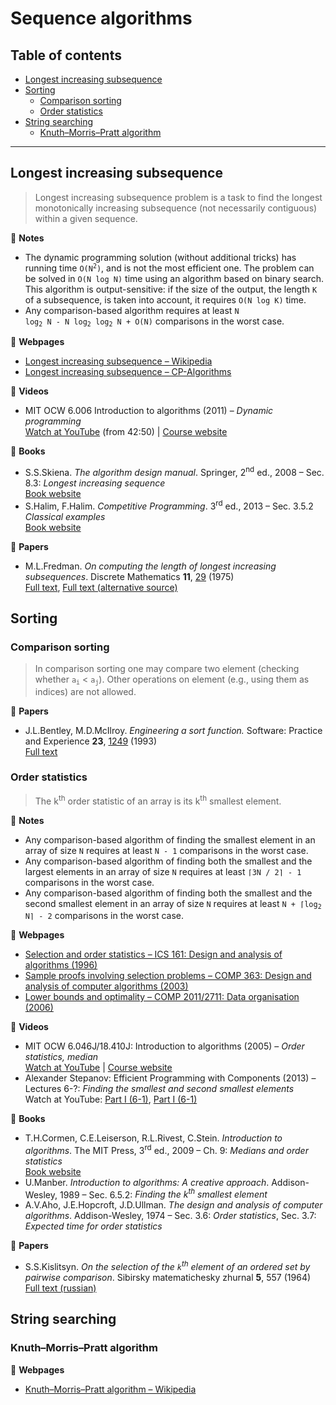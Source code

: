 # Sequence algorithms

## Table of contents

* [Longest increasing subsequence](#longest-increasing-subsequence)
* [Sorting](#sorting)
	* [Comparison sorting](#comparison-sorting)
	* [Order statistics](#order-statistics)
* [String searching](#string-searching)
	* [Knuth&ndash;Morris&ndash;Pratt algorithm](#knuth-morris-pratt-algorithm)

---

## Longest increasing subsequence

> Longest increasing subsequence problem is a task to find the longest monotonically increasing subsequence (not necessarily contiguous) within a given sequence.

:memo: **Notes**

* The dynamic programming solution (without additional tricks) has running time <code>O(N<sup>2</sup>)</code>, and is not the most efficient one. The problem can be solved in `O(N log N)` time using an algorithm based on binary search. This algorithm is output-sensitive: if the size of the output, the length `K` of a subsequence, is taken into account, it requires `O(N log K)` time.
* Any comparison-based algorithm requires at least <code>N log<sub>2</sub> N - N log<sub>2</sub> log<sub>2</sub> N + O(N)</code> comparisons in the worst case.

:link: **Webpages**

* [Longest increasing subsequence &ndash; Wikipedia](https://en.wikipedia.org/wiki/Longest_increasing_subsequence)
* [Longest increasing subsequence &ndash; CP-Algorithms](https://cp-algorithms.com/sequences/longest_increasing_subsequence.html)

:movie_camera: **Videos**

* MIT OCW 6.006 Introduction to algorithms (2011) &ndash; *Dynamic programming*\
[Watch at YouTube](https://www.youtube.com/watch?v=1ivFSH0ijOM&t=2570) (from 42:50) |
[Course website](https://ocw.mit.edu/courses/electrical-engineering-and-computer-science/6-006-introduction-to-algorithms-fall-2011/index.htm)

:book: **Books**

* S.S.Skiena. *The algorithm design manual*. Springer, 2<sup>nd</sup> ed., 2008 &ndash; Sec. 8.3: *Longest increasing sequence*\
[Book website](http://www.algorist.com/)
* S.Halim, F.Halim. *Competitive Programming*. 3<sup>rd</sup> ed., 2013 &ndash; Sec. 3.5.2 *Classical examples*\
[Book website](https://cpbook.net/)

:page_facing_up: **Papers**

* M.L.Fredman. *On computing the length of longest increasing subsequences*. Discrete Mathematics **11**, [29](https://dx.doi.org/10.1016/0012-365X(75)90103-X) (1975)\
[Full text](https://dx.doi.org/10.1016/0012-365X(75)90103-X),
[Full text (alternative source)](https://core.ac.uk/download/pdf/82290717.pdf)

<!--### Counting the number of longest increasing subsequences-->

## Sorting

### Comparison sorting

> In comparison sorting one may compare two element (checking whether <code>a<sub>i</sub></code> < <code>a<sub>j</sub></code>). Other operations on element (e.g., using them as indices) are not allowed.

:page_facing_up: **Papers**

* J.L.Bentley, M.D.McIlroy. *Engineering a sort function.* Software: Practice and Experience **23**, [1249](https://dx.doi.org/10.1002/spe.4380231105) (1993)\
[Full text](https://cs.fit.edu/~pkc/classes/writing/samples/bentley93engineering.pdf)

### Order statistics

> The k<sup>th</sup> order statistic of an array is its k<sup>th</sup> smallest element.

:memo: **Notes**

* Any comparison-based algorithm of finding the smallest element in an array of size `N` requires at least `N - 1` comparisons in the worst case.
* Any comparison-based algorithm of finding both the smallest and the largest elements in an array of size `N` requires at least `⌈3N / 2⌉ - 1` comparisons in the worst case.
* Any comparison-based algorithm of finding both the smallest and the second smallest element in an array of size `N` requires at least <code>N + &lceil;log<sub>2</sub> N&rceil; - 2</code> comparisons in the worst case.

:link: **Webpages**

* [Selection and order statistics &ndash; ICS 161: Design and analysis of algorithms (1996)](https://www.ics.uci.edu/~eppstein/161/960125.html)
* [Sample proofs involving selection problems &ndash; COMP 363: Design and analysis of computer algorithms (2003)](http://cs.slu.edu/~goldwasser/class/loyola/comp363/2003_Spring/handouts/selectionproofs.pdf)
* [Lower bounds and optimality &ndash; COMP 2011/2711: Data organisation (2006)](https://www.cse.unsw.edu.au/~cs2011/lect/2711_Adversary.pdf)

:movie_camera: **Videos**

* MIT OCW 6.046J/18.410J: Introduction to algorithms (2005) &ndash; *Order statistics, median*\
[Watch at YouTube](https://www.youtube.com/watch?v=mR_RUjsJnV8) |
[Course website](https://ocw.mit.edu/courses/electrical-engineering-and-computer-science/6-046j-introduction-to-algorithms-sma-5503-fall-2005/)
* Alexander Stepanov: Efficient Programming with Components (2013) &ndash; Lectures 6-?: *Finding the smallest and second smallest elements*\
Watch at YouTube: [Part I (6-1)](https://www.youtube.com/watch?v=lWSYE-hRw0s&list=PLHxtyCq_WDLXryyw91lahwdtpZsmo4BGD),
[Part I (6-1)](https://www.youtube.com/watch?v=lWSYE-hRw0s&list=PLHxtyCq_WDLXryyw91lahwdtpZsmo4BGD)

:book: **Books**

* T.H.Cormen, C.E.Leiserson, R.L.Rivest, C.Stein. *Introduction to algorithms*. The MIT Press, 3<sup>rd</sup> ed., 2009 &ndash; Ch. 9: *Medians and order statistics*\
[Book website](https://mitpress.mit.edu/books/introduction-algorithms-third-edition)
* U.Manber. *Introduction to algorithms: A creative approach*. Addison-Wesley, 1989 &ndash; Sec. 6.5.2: *Finding the k<sup>th</sup> smallest element*
* A.V.Aho, J.E.Hopcroft, J.D.Ullman. *The design and analysis of computer algorithms*. Addison-Wesley, 1974 &ndash; Sec. 3.6: *Order statistics*, Sec. 3.7: *Expected time for order statistics*

:page_facing_up: **Papers**

* S.S.Kislitsyn. *On the selection of the `k`<sup>th</sup> element of an ordered set by pairwise comparison*. Sibirsky matematichesky zhurnal **5**, 557 (1964)\
[Full text (russian)](https://gdz.sub.uni-goettingen.de/id/PPN394039319_0005?tify={%22pages%22:[559]})

## String searching

### Knuth&ndash;Morris&ndash;Pratt algorithm

:link: **Webpages**

* [Knuth&ndash;Morris&ndash;Pratt algorithm &ndash; Wikipedia](https://en.wikipedia.org/wiki/Knuth%E2%80%93Morris%E2%80%93Pratt_algorithm)
